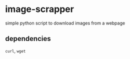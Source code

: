 # image-scrapper
simple python script to download images from a webpage

## dependencies
`curl`, `wget`
